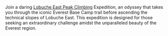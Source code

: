 Join a daring <a href="https://nepalclimbinginfo.com/trip/lobuche-east-peak-climbing/">Lobuche East Peak Climbing</a> Expedition, an odyssey that takes you through the iconic Everest Base Camp trail before ascending the technical slopes of Lobuche East. This expedition is designed for those seeking an extraordinary challenge amidst the unparalleled beauty of the Everest region.
